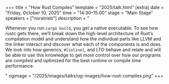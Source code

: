 +++
title = "How Rust Compiles"
template = "2025/talk.html"
[extra]
  date = "Friday, October 10, 2025"
  time = "14:30–15:00"
  stage = "Main Stage"
  speakers = ["noratrieb"]
  description = "<p>Whenever you run <code>cargo build</code>, you get a native executable. To see how rustc gets there, we’ll break down the high-level architecture of Rust’s compilation model and understand how the individual parts like LLVM and the linker interact and discover what each of the components is and does. We look into how generics, <code>#[inline]</code>, and LTO behave and relate and will be able to use this knowledge to get more control over how our programs are compiled and optimized for the best runtime or compile time performance.</p>"
  ogimage = "/2025/images/talks/og-images/how-rust-compiles.png"
+++
